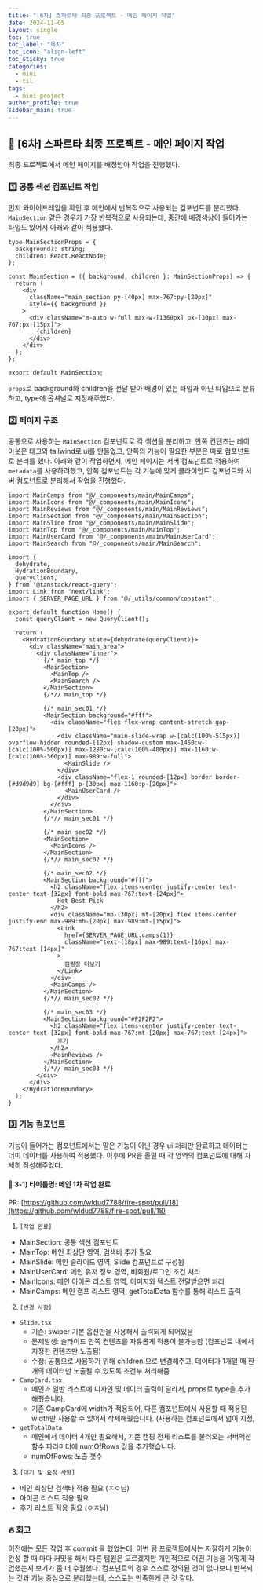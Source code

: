 ```yaml
---
title: "[6차] 스파르타 최종 프로젝트 - 메인 페이지 작업"
date: 2024-11-05
layout: single
toc: true
toc_label: "목차"
toc_icon: "align-left"
toc_sticky: true
categories:
  - mini
  - til
tags:
  - mini project
author_profile: true
sidebar_main: true
---
```


## :ledger: [6차] 스파르타 최종 프로젝트 - 메인 페이지 작업

최종 프로젝트에서 메인 페이지를 배정받아 작업을 진행했다.

### :one: 공통 섹션 컴포넌트 작업

먼저 와이어프레임을 확인 후 메인에서 반복적으로 사용되는 컴포넌트를 분리했다. `MainSection` 같은 경우가 가장 반복적으로 사용되는데, 중간에 배경색상이 들어가는 타입도 있어서 아래와 같이 적용했다.

```tsx
type MainSectionProps = {
  background?: string;
  children: React.ReactNode;
};

const MainSection = ({ background, children }: MainSectionProps) => {
  return (
    <div
      className="main_section py-[40px] max-767:py-[20px]"
      style={{ background }}
    >
      <div className="m-auto w-full max-w-[1360px] px-[30px] max-767:px-[15px]">
        {children}
      </div>
    </div>
  );
};

export default MainSection;
```

`props`로 background와 children을 전달 받아 배경이 있는 타입과 아닌 타입으로 분류하고, type에 옵셔널로 지정해주었다.

### :two: 페이지 구조

공통으로 사용하는 `MainSection` 컴포넌트로 각 섹션을 분리하고, 안쪽 컨텐츠는 레이아웃은 태그와 tailwind로 ui를 만들었고, 안쪽의 기능이 필요한 부분은 따로 컴포넌트로 분리를 했다. 아래와 같이 작업하면서, 메인 페이지는 서버 컴포넌트로 적용하여 `metadata`를 사용하려했고, 안쪽 컴포넌트는 각 기능에 맞게 클라이언트 컴포넌트와 서버 컴포넌트로 분리해서 작업을 진행했다.

```tsx
import MainCamps from "@/_components/main/MainCamps";
import MainIcons from "@/_components/main/MainIcons";
import MainReviews from "@/_components/main/MainReviews";
import MainSection from "@/_components/main/MainSection";
import MainSlide from "@/_components/main/MainSlide";
import MainTop from "@/_components/main/MainTop";
import MainUserCard from "@/_components/main/MainUserCard";
import MainSearch from "@/_components/main/MainSearch";

import {
  dehydrate,
  HydrationBoundary,
  QueryClient,
} from "@tanstack/react-query";
import Link from "next/link";
import { SERVER_PAGE_URL } from "@/_utils/common/constant";

export default function Home() {
  const queryClient = new QueryClient();

  return (
    <HydrationBoundary state={dehydrate(queryClient)}>
      <div className="main_area">
        <div className="inner">
          {/* main_top */}
          <MainSection>
            <MainTop />
            <MainSearch />
          </MainSection>
          {/*// main_top */}

          {/* main_sec01 */}
          <MainSection background="#fff">
            <div className="flex flex-wrap content-stretch gap-[20px]">
              <div className="main-slide-wrap w-[calc(100%-515px)] overflow-hidden rounded-[12px] shadow-custom max-1460:w-[calc(100%-500px)] max-1280:w-[calc(100%-400px)] max-1160:w-[calc(100%-360px)] max-989:w-full">
                <MainSlide />
              </div>
              <div className="flex-1 rounded-[12px] border border-[#d9d9d9] bg-[#fff] p-[30px] max-1160:p-[20px]">
                <MainUserCard />
              </div>
            </div>
          </MainSection>
          {/*// main_sec01 */}

          {/* main_sec02 */}
          <MainSection>
            <MainIcons />
          </MainSection>
          {/*// main_sec02 */}

          {/* main_sec02 */}
          <MainSection background="#fff">
            <h2 className="flex items-center justify-center text-center text-[32px] font-bold max-767:text-[24px]">
              Hot Best Pick
            </h2>
            <div className="mb-[30px] mt-[20px] flex items-center justify-end max-989:mb-[20px] max-989:mt-[15px]">
              <Link
                href={SERVER_PAGE_URL.camps(1)}
                className="text-[18px] max-989:text-[16px] max-767:text-[14px]"
              >
                캠핑장 더보기
              </Link>
            </div>
            <MainCamps />
          </MainSection>
          {/*// main_sec02 */}

          {/* main_sec03 */}
          <MainSection background="#F2F2F2">
            <h2 className="flex items-center justify-center text-center text-[32px] font-bold max-767:mt-[20px] max-767:text-[24px]">
              후기
            </h2>
            <MainReviews />
          </MainSection>
          {/*// main_sec03 */}
        </div>
      </div>
    </HydrationBoundary>
  );
}
```

### :three: 기능 컴포넌트

기능이 들어가는 컴포넌트에서는 맡은 기능이 아닌 경우 ui 처리만 완료하고 데이터는 더미 데이터를 사용하여 적용했다. 이후에 PR을 올릴 때 각 영역의 컴포넌트에 대해 자세히 작성해주었다.

#### :pushpin: 3-1) 타이틀명: 메인 1차 작업 완료

PR: [https://github.com/wldud7788/fire-spot/pull/18](https://github.com/wldud7788/fire-spot/pull/18)

1. `[작업 완료]`

- MainSection: 공통 섹션 컴포넌트
- MainTop: 메인 최상단 영역, 검색바 추가 필요
- MainSlide: 메인 슬라이드 영역, Slide 컴포넌트로 구성됨
- MainUserCard: 메인 유저 정보 영역, 비회원/로그인 조건 처리
- MainIcons: 메인 아이콘 리스트 영역, 이미지와 텍스트 전달받으면 처리
- MainCamps: 메인 캠프 리스트 영역, getTotalData 함수를 통해 리스트 출력

2. `[변경 사항]`

- `Slide.tsx`
  - 기존: swiper 기본 옵션만을 사용해서 출력되게 되어있음
  - 문제발생: 슬라이드 안쪽 컨텐츠를 자유롭게 적용이 불가능함 (컴포넌트 내에서 지정한 컨텐츠만 노출됨)
  - 수정: 공통으로 사용하기 위해 children 으로 변경해주고, 데이터가 1개일 때 한개의 데이터만 노출될 수 있도록 조건부 처리해줌
- `CampCard.tsx`
  - 메인과 일반 리스트에 디자인 및 데이터 출력이 달라서, props로 type을 추가해줬습니다.
  - 기존 CampCard에 width가 적용되어, 다른 컴포넌트에서 사용할 때 적용된 width만 사용할 수 있어서 삭제해줬습니다. (사용하는 컴포넌트에서 넓이 지정,
- `getTotalData`
  - 메인에서 데이터 4개만 필요해서, 기존 캠핑 전체 리스트를 불러오는 서버액션 함수 파라미터에 numOfRows 값을 추가했습니다.
  - numOfRows: 노출 갯수

3. `[대기 및 요청 사항]`

- 메인 최상단 검색바 적용 필요 (ㅈㅇ님)
- 아이콘 리스트 적용 필요
- 후기 리스트 적용 필요 (ㅇㅈ님)

### :fire: 회고

이전에는 모든 작업 후 commit 을 했었는데, 이번 팀 프로젝트에서는 자잘하게 기능이 완성 할 때 마다 커밋을 해서 다른 팀원은 모르겠지만 개인적으로 어떤 기능을 어떻게 작업했는지 보기가 좀 더 수월했다. 컴포넌트의 경우 스스로 정의된 것이 없다보니 반복되는 것과 기능 중심으로 분리했는데, 스스로는 만족한게 큰 것 같다.
